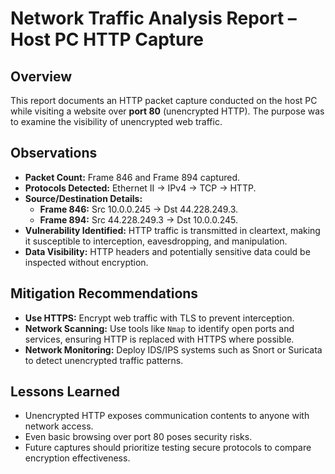 # Network Traffic Analysis Report – Host PC HTTP Capture

## Overview
This report documents an HTTP packet capture conducted on the host PC while visiting a website over **port 80** (unencrypted HTTP). The purpose was to examine the visibility of unencrypted web traffic.

## Observations
- **Packet Count:** Frame 846 and Frame 894 captured.
- **Protocols Detected:** Ethernet II → IPv4 → TCP → HTTP.
- **Source/Destination Details:**
  - **Frame 846:** Src 10.0.0.245 → Dst 44.228.249.3.
  - **Frame 894:** Src 44.228.249.3 → Dst 10.0.0.245.
- **Vulnerability Identified:** HTTP traffic is transmitted in cleartext, making it susceptible to interception, eavesdropping, and manipulation.
- **Data Visibility:** HTTP headers and potentially sensitive data could be inspected without encryption.

## Mitigation Recommendations
- **Use HTTPS:** Encrypt web traffic with TLS to prevent interception.
- **Network Scanning:** Use tools like `Nmap` to identify open ports and services, ensuring HTTP is replaced with HTTPS where possible.
- **Network Monitoring:** Deploy IDS/IPS systems such as Snort or Suricata to detect unencrypted traffic patterns.

## Lessons Learned
- Unencrypted HTTP exposes communication contents to anyone with network access.
- Even basic browsing over port 80 poses security risks.
- Future captures should prioritize testing secure protocols to compare encryption effectiveness.
